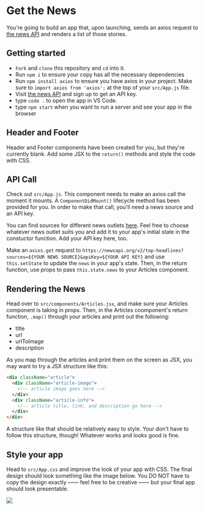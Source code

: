 # Get the News
You're going to build an app that, upon launching, sends an axios request to [the news API](https://newsapi.org/) and renders a list of those stories.

## Getting started
- `Fork` and `clone` this repository and `cd` into it.
- Run `npm i` to ensure your copy has all the necessary dependencies
- Run `npm install axios` to ensure you have axios in your project. Make sure to `import axios from 'axios';` at the top of your `src/App.js` file.
- Visit [the news API](https://newsapi.org/) and sign up to get an API key. 
- type `code .` to open the app in VS Code. 
- type `npm start` when you want to run a server and see your app in the browser

## Header and Footer
Header and Footer components have been created for you, but they're currently blank. Add some JSX to the `return()` methods and style the code with CSS.

## API Call
Check out `src/App.js`. This component needs to make an axios call the moment it mounts. A `ComponentDidMount()` lifecycle method has been provided for you. In order to make that call, you'll need a news source and an API key.

You can find sources for different news outlets [here](https://newsapi.org/docs/endpoints/sources). Feel free to choose whatever news outlet suits you and add it to your app's initial state in the constuctor function. Add your API key here, too.

Make an `axios.get` request to `https://newsapi.org/v2/top-headlines?sources=${YOUR NEWS SOURCE}&apiKey=${YOUR API KEY}` and use `this.setState` to update the `news` in your app's state. Then, in the return function, use props to pass `this.state.news` to your Articles component.


## Rendering the News
Head over to `src/components/Articles.jsx`, and make sure your Articles component is taking in props. Then, in the Articles coomponent's return function, `.map()` through your articles and print out the following:

- title
- url
- urlToImage
- description

As you map through the articles and print them on the screen as JSX, you may want to try a JSX structure like this:

```html
<div className="article">
  <div className="article-image">
    <!-- article image goes here -->
  </div>
  <div className="article-info">
    <!-- article title, link, and description go here -->
  </div>
</div>
```

A structure like that should be relatively easy to style. Your don't have to follow this structure, though! Whatever works and looks good is fine.

## Style your app
Head to `src/App.css` and improve the look of your app with CSS. The final design should look something like the image below. You DO NOT have to copy the design exactly —— feel free to be creative —— but your final app should look presentable.


![](https://res.cloudinary.com/briandanger/image/upload/v1570551819/screencapture-localhost-3000-2019-10-08-12_22_59_anzmex.png)











